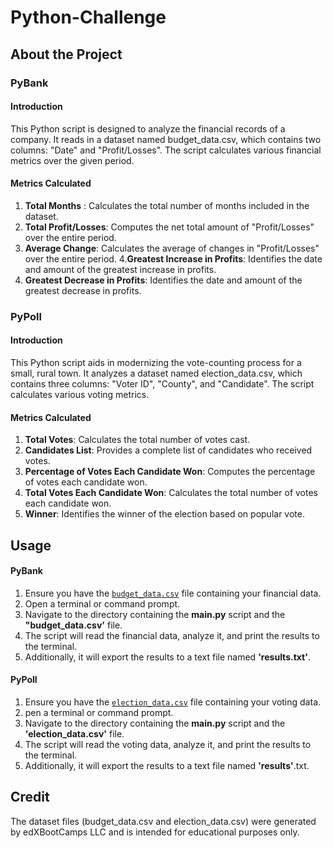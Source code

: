# Python-Challenge

## About the Project
### PyBank
#### Introduction
This Python script is designed to analyze the financial records of a company. It reads in a dataset named budget_data.csv, which contains two columns: "Date" and "Profit/Losses". The script calculates various financial metrics over the given period.

#### Metrics Calculated
1. **Total Months** : Calculates the total number of months included in the dataset.
2. **Total Profit/Losses**: Computes the net total amount of "Profit/Losses" over the entire period.
3. **Average Change**: Calculates the average of changes in "Profit/Losses" over the entire period.
4.**Greatest Increase in Profits**: Identifies the date and amount of the greatest increase in profits.
5. **Greatest Decrease in Profits**: Identifies the date and amount of the greatest decrease in profits.

### PyPoll
#### Introduction
This Python script aids in modernizing the vote-counting process for a small, rural town. It analyzes a dataset named election_data.csv, which contains three columns: "Voter ID", "County", and "Candidate". The script calculates various voting metrics.

#### Metrics Calculated
1. **Total Votes**: Calculates the total number of votes cast.
2. **Candidates List**: Provides a complete list of candidates who received votes.
3. **Percentage of Votes Each Candidate Won**: Computes the percentage of votes each candidate won.
4. **Total Votes Each Candidate Won**: Calculates the total number of votes each candidate won.
5. **Winner**: Identifies the winner of the election based on popular vote.

## Usage
#### PyBank
1. Ensure you have the <code style ="color:blue">[budget_data.csv]([C:\Users\Ernie\Documents\GitHub\python-challenge\PyBank\Resources](https://github.com/Ernawaty2024/python-challenge/tree/main/PyBank/Resources))</code> file containing your financial data.
2. Open a terminal or command prompt.
3. Navigate to the directory containing the **main.py** script and the **"budget_data.csv'** file.
4. The script will read the financial data, analyze it, and print the results to the terminal.
5. Additionally, it will export the results to a text file named **'results.txt'**.

#### PyPoll
1. Ensure you have the <code style="color:blue">[election_data.csv](PyPoll/Resources/election_data.csv)</code> file containing your voting data.
2. pen a terminal or command prompt.
3. Navigate to the directory containing the **main.py** script and the **'election_data.csv'** file.
4. The script will read the voting data, analyze it, and print the results to the terminal.
5. Additionally, it will export the results to a text file named **'results'**.txt.

## Credit
The dataset files (budget_data.csv and election_data.csv) were generated by edXBootCamps LLC and is intended for educational purposes only.
